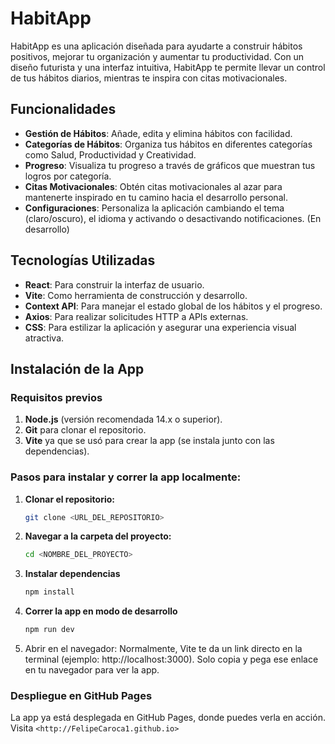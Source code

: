 # HabitApp

HabitApp es una aplicación diseñada para ayudarte a construir hábitos positivos, mejorar tu organización y aumentar tu productividad. Con un diseño futurista y una interfaz intuitiva, HabitApp te permite llevar un control de tus hábitos diarios, mientras te inspira con citas motivacionales.

## Funcionalidades

- **Gestión de Hábitos**: Añade, edita y elimina hábitos con facilidad.
- **Categorías de Hábitos**: Organiza tus hábitos en diferentes categorías como Salud, Productividad y Creatividad.
- **Progreso**: Visualiza tu progreso a través de gráficos que muestran tus logros por categoría.
- **Citas Motivacionales**: Obtén citas motivacionales al azar para mantenerte inspirado en tu camino hacia el desarrollo personal.
- **Configuraciones**: Personaliza la aplicación cambiando el tema (claro/oscuro), el idioma y activando o desactivando notificaciones. (En desarrollo)

## Tecnologías Utilizadas

- **React**: Para construir la interfaz de usuario.
- **Vite**: Como herramienta de construcción y desarrollo.
- **Context API**: Para manejar el estado global de los hábitos y el progreso.
- **Axios**: Para realizar solicitudes HTTP a APIs externas.
- **CSS**: Para estilizar la aplicación y asegurar una experiencia visual atractiva.

## Instalación de la App

### Requisitos previos

1. **Node.js** (versión recomendada 14.x o superior).
2. **Git** para clonar el repositorio.
3. **Vite** ya que se usó para crear la app (se instala junto con las dependencias).

### Pasos para instalar y correr la app localmente:

1. **Clonar el repositorio:**

   ```bash
   git clone <URL_DEL_REPOSITORIO>

2. **Navegar a la carpeta del proyecto:**
   
   ```bash
   cd <NOMBRE_DEL_PROYECTO>

3. **Instalar dependencias**
   
   ```bash
   npm install

4. **Correr la app en modo de desarrollo**   
   
    ```bash
    npm run dev

5. Abrir en el navegador: Normalmente, Vite te da un link directo en la terminal (ejemplo: http://localhost:3000). Solo copia y pega ese enlace en tu navegador para ver la app.

### Despliegue en GitHub Pages
La app ya está desplegada en GitHub Pages, donde puedes verla en acción.
Visita `<http://FelipeCaroca1.github.io>`